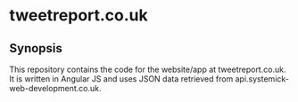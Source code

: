 # tweetreport.co.uk

## Synopsis
 
This repository contains the code for the website/app at tweetreport.co.uk. It is written in Angular JS and uses JSON data retrieved from api.systemick-web-development.co.uk.